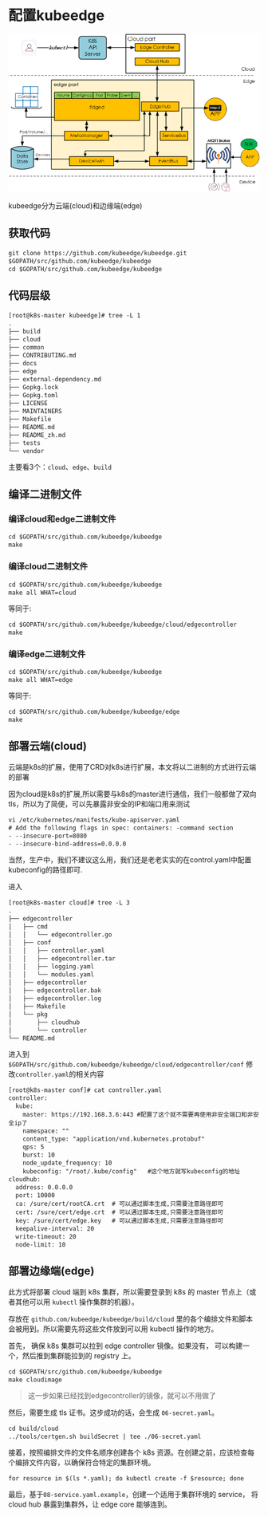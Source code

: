 <!-- toc -->
# 配置kubeedge
![](assets/markdown-img-paste-20190424233749805.png)

kubeedge分为云端(cloud)和边缘端(edge)

## 获取代码

```
git clone https://github.com/kubeedge/kubeedge.git $GOPATH/src/github.com/kubeedge/kubeedge
cd $GOPATH/src/github.com/kubeedge/kubeedge
```

## 代码层级
```
[root@k8s-master kubeedge]# tree -L 1
.
├── build
├── cloud
├── common
├── CONTRIBUTING.md
├── docs
├── edge
├── external-dependency.md
├── Gopkg.lock
├── Gopkg.toml
├── LICENSE
├── MAINTAINERS
├── Makefile
├── README.md
├── README_zh.md
├── tests
└── vendor
```

主要看3个：`cloud`、`edge`、`build`



## 编译二进制文件

### 编译cloud和edge二进制文件
```
cd $GOPATH/src/github.com/kubeedge/kubeedge
make
```

### 编译cloud二进制文件
```
cd $GOPATH/src/github.com/kubeedge/kubeedge
make all WHAT=cloud
```
等同于:
```
cd $GOPATH/src/github.com/kubeedge/kubeedge/cloud/edgecontroller
make
```

### 编译edge二进制文件
```
cd $GOPATH/src/github.com/kubeedge/kubeedge
make all WHAT=edge
```
等同于:
```
cd $GOPATH/src/github.com/kubeedge/kubeedge/edge
make
```




## 部署云端(cloud)
云端是k8s的扩展，使用了CRD对k8s进行扩展，本文将以二进制的方式进行云端的部署

因为cloud是k8s的扩展,所以需要与k8s的master进行通信，我们一般都做了双向tls，所以为了简便，可以先暴露非安全的IP和端口用来测试
```
vi /etc/kubernetes/manifests/kube-apiserver.yaml
# Add the following flags in spec: containers: -command section
- --insecure-port=8080
- --insecure-bind-address=0.0.0.0
```

当然，生产中，我们不建议这么用，我们还是老老实实的在control.yaml中配置kubeconfig的路径即可.

进入
```
[root@k8s-master cloud]# tree -L 3
.
├── edgecontroller
│   ├── cmd
│   │   └── edgecontroller.go
│   ├── conf
│   │   ├── controller.yaml
│   │   ├── edgecontroller.tar
│   │   ├── logging.yaml
│   │   └── modules.yaml
│   ├── edgecontroller
│   ├── edgecontroller.bak
│   ├── edgecontroller.log
│   ├── Makefile
│   └── pkg
│       ├── cloudhub
│       └── controller
└── README.md
```

进入到`$GOPATH/src/github.com/kubeedge/kubeedge/cloud/edgecontroller/conf`
修改`controller.yaml`的相关内容
```
[root@k8s-master conf]# cat controller.yaml
controller:
  kube:
    master: https://192.168.3.6:443 #配置了这个就不需要再使用非安全端口和非安全ip了
    namespace: ""
    content_type: "application/vnd.kubernetes.protobuf"
    qps: 5
    burst: 10
    node_update_frequency: 10
    kubeconfig: "/root/.kube/config"   #这个地方就写kubeconfig的地址
cloudhub:
  address: 0.0.0.0
  port: 10000
  ca: /sure/cert/rootCA.crt  # 可以通过脚本生成,只需要注意路径即可
  cert: /sure/cert/edge.crt  # 可以通过脚本生成,只需要注意路径即可
  key: /sure/cert/edge.key   # 可以通过脚本生成,只需要注意路径即可
  keepalive-interval: 20
  write-timeout: 20
  node-limit: 10
```


## 部署边缘端(edge)

此方式将部署 cloud 端到 k8s 集群，所以需要登录到 k8s 的 master 节点上（或者其他可以用 `kubectl` 操作集群的机器）。

存放在 `github.com/kubeedge/kubeedge/build/cloud` 里的各个编排文件和脚本会被用到。所以需要先将这些文件放到可以用 kubectl 操作的地方。

首先， 确保 k8s 集群可以拉到 edge controller 镜像。如果没有， 可以构建一个，然后推到集群能拉到的 registry 上。

```
cd $GOPATH/src/github.com/kubeedge/kubeedge
make cloudimage
```
> 这一步如果已经找到edgecontroller的镜像，就可以不用做了

然后，需要生成 tls 证书。这步成功的话，会生成 `06-secret.yaml`。

```
cd build/cloud
../tools/certgen.sh buildSecret | tee ./06-secret.yaml
```

接着，按照编排文件的文件名顺序创建各个 k8s 资源。在创建之前，应该检查每个编排文件内容，以确保符合特定的集群环境。

```
for resource in $(ls *.yaml); do kubectl create -f $resource; done
```

最后，基于`08-service.yaml.example`，创建一个适用于集群环境的 service，
将 cloud hub 暴露到集群外，让 edge core 能够连到。
